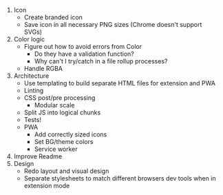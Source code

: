 1. Icon
    - Create branded icon
    - Save icon in all necessary PNG sizes (Chrome doesn't support SVGs)
2. Color logic
    - Figure out how to avoid errors from Color
        - Do they have a validation function?
        - Why can't I try/catch in a file rollup processes?
    - Handle RGBA
3. Architecture
    - Use templating to build separate HTML files for extension and PWA
    - Linting
    - CSS post/pre processing
        - Modular scale
    - Split JS into logical chunks
    - Tests!
    - PWA
        - Add correctly sized icons
        - Set BG/theme colors
        - Service worker
4. Improve Readme
5. Design
    - Redo layout and visual design
    - Separate stylesheets to match different browsers dev tools when in extension mode